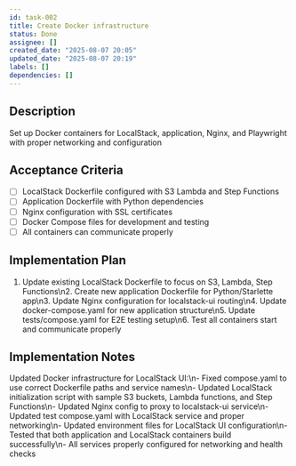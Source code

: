 ```yaml
---
id: task-002
title: Create Docker infrastructure
status: Done
assignee: []
created_date: "2025-08-07 20:05"
updated_date: "2025-08-07 20:19"
labels: []
dependencies: []
---
```


## Description

Set up Docker containers for LocalStack, application, Nginx, and Playwright with proper networking and configuration

## Acceptance Criteria

- [ ] LocalStack Dockerfile configured with S3 Lambda and Step Functions
- [ ] Application Dockerfile with Python dependencies
- [ ] Nginx configuration with SSL certificates
- [ ] Docker Compose files for development and testing
- [ ] All containers can communicate properly

## Implementation Plan

1. Update existing LocalStack Dockerfile to focus on S3, Lambda, Step Functions\n2. Create new application Dockerfile for Python/Starlette app\n3. Update Nginx configuration for localstack-ui routing\n4. Update docker-compose.yaml for new application structure\n5. Update tests/compose.yaml for E2E testing setup\n6. Test all containers start and communicate properly

## Implementation Notes

Updated Docker infrastructure for LocalStack UI:\n- Fixed compose.yaml to use correct Dockerfile paths and service names\n- Updated LocalStack initialization script with sample S3 buckets, Lambda functions, and Step Functions\n- Updated Nginx config to proxy to localstack-ui service\n- Updated test compose.yaml with LocalStack service and proper networking\n- Updated environment files for LocalStack UI configuration\n- Tested that both application and LocalStack containers build successfully\n- All services properly configured for networking and health checks
